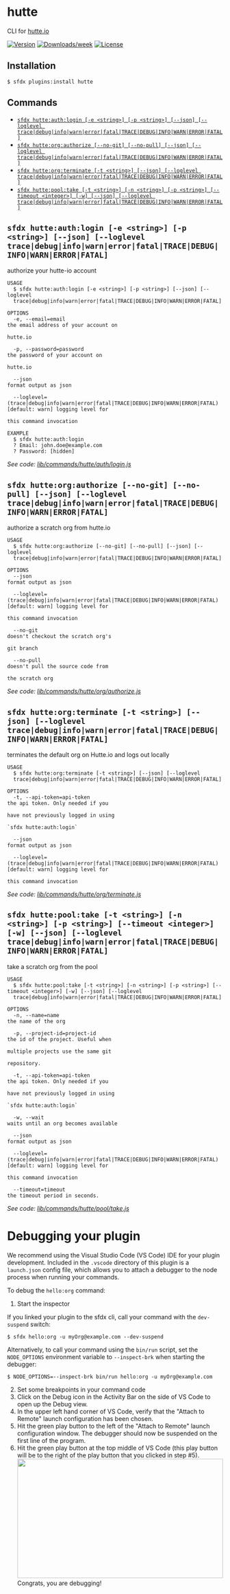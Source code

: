 hutte
=====

CLI for [hutte.io](https://hutte.io)

[![Version](https://img.shields.io/npm/v/hutte.svg)](https://npmjs.org/package/hutte)
[![Downloads/week](https://img.shields.io/npm/dw/hutte.svg)](https://npmjs.org/package/hutte)
[![License](https://img.shields.io/npm/l/hutte.svg)](https://github.com/hutte-io/cli/blob/master/package.json)

## Installation

```sh-session
$ sfdx plugins:install hutte
```

## Commands

<!-- commands -->
* [`sfdx hutte:auth:login [-e <string>] [-p <string>] [--json] [--loglevel trace|debug|info|warn|error|fatal|TRACE|DEBUG|INFO|WARN|ERROR|FATAL]`](#sfdx-hutteauthlogin--e-string--p-string---json---loglevel-tracedebuginfowarnerrorfataltracedebuginfowarnerrorfatal)
* [`sfdx hutte:org:authorize [--no-git] [--no-pull] [--json] [--loglevel trace|debug|info|warn|error|fatal|TRACE|DEBUG|INFO|WARN|ERROR|FATAL]`](#sfdx-hutteorgauthorize---no-git---no-pull---json---loglevel-tracedebuginfowarnerrorfataltracedebuginfowarnerrorfatal)
* [`sfdx hutte:org:terminate [-t <string>] [--json] [--loglevel trace|debug|info|warn|error|fatal|TRACE|DEBUG|INFO|WARN|ERROR|FATAL]`](#sfdx-hutteorgterminate--t-string---json---loglevel-tracedebuginfowarnerrorfataltracedebuginfowarnerrorfatal)
* [`sfdx hutte:pool:take [-t <string>] [-n <string>] [-p <string>] [--timeout <integer>] [-w] [--json] [--loglevel trace|debug|info|warn|error|fatal|TRACE|DEBUG|INFO|WARN|ERROR|FATAL]`](#sfdx-huttepooltake--t-string--n-string--p-string---timeout-integer--w---json---loglevel-tracedebuginfowarnerrorfataltracedebuginfowarnerrorfatal)

## `sfdx hutte:auth:login [-e <string>] [-p <string>] [--json] [--loglevel trace|debug|info|warn|error|fatal|TRACE|DEBUG|INFO|WARN|ERROR|FATAL]`

authorize your hutte-io account

```
USAGE
  $ sfdx hutte:auth:login [-e <string>] [-p <string>] [--json] [--loglevel 
  trace|debug|info|warn|error|fatal|TRACE|DEBUG|INFO|WARN|ERROR|FATAL]

OPTIONS
  -e, --email=email                                                                 the email address of your account on
                                                                                    hutte.io

  -p, --password=password                                                           the password of your account on
                                                                                    hutte.io

  --json                                                                            format output as json

  --loglevel=(trace|debug|info|warn|error|fatal|TRACE|DEBUG|INFO|WARN|ERROR|FATAL)  [default: warn] logging level for
                                                                                    this command invocation

EXAMPLE
  $ sfdx hutte:auth:login
  ? Email: john.doe@example.com
  ? Password: [hidden]
```

_See code: [lib/commands/hutte/auth/login.js](https://github.com/hutte-io/cli/blob/master/src/commands/hutte/auth/login.ts)_

## `sfdx hutte:org:authorize [--no-git] [--no-pull] [--json] [--loglevel trace|debug|info|warn|error|fatal|TRACE|DEBUG|INFO|WARN|ERROR|FATAL]`

authorize a scratch org from hutte.io

```
USAGE
  $ sfdx hutte:org:authorize [--no-git] [--no-pull] [--json] [--loglevel 
  trace|debug|info|warn|error|fatal|TRACE|DEBUG|INFO|WARN|ERROR|FATAL]

OPTIONS
  --json                                                                            format output as json

  --loglevel=(trace|debug|info|warn|error|fatal|TRACE|DEBUG|INFO|WARN|ERROR|FATAL)  [default: warn] logging level for
                                                                                    this command invocation

  --no-git                                                                          doesn't checkout the scratch org's
                                                                                    git branch

  --no-pull                                                                         doesn't pull the source code from
                                                                                    the scratch org
```

_See code: [lib/commands/hutte/org/authorize.js](https://github.com/hutte-io/cli/blob/master/src/commands/hutte/org/authorize.ts)_

## `sfdx hutte:org:terminate [-t <string>] [--json] [--loglevel trace|debug|info|warn|error|fatal|TRACE|DEBUG|INFO|WARN|ERROR|FATAL]`

terminates the default org on Hutte.io and logs out locally

```
USAGE
  $ sfdx hutte:org:terminate [-t <string>] [--json] [--loglevel 
  trace|debug|info|warn|error|fatal|TRACE|DEBUG|INFO|WARN|ERROR|FATAL]

OPTIONS
  -t, --api-token=api-token                                                         the api token. Only needed if you
                                                                                    have not previously logged in using
                                                                                    `sfdx hutte:auth:login`

  --json                                                                            format output as json

  --loglevel=(trace|debug|info|warn|error|fatal|TRACE|DEBUG|INFO|WARN|ERROR|FATAL)  [default: warn] logging level for
                                                                                    this command invocation
```

_See code: [lib/commands/hutte/org/terminate.js](https://github.com/hutte-io/cli/blob/master/src/commands/hutte/org/terminate.ts)_

## `sfdx hutte:pool:take [-t <string>] [-n <string>] [-p <string>] [--timeout <integer>] [-w] [--json] [--loglevel trace|debug|info|warn|error|fatal|TRACE|DEBUG|INFO|WARN|ERROR|FATAL]`

take a scratch org from the pool

```
USAGE
  $ sfdx hutte:pool:take [-t <string>] [-n <string>] [-p <string>] [--timeout <integer>] [-w] [--json] [--loglevel 
  trace|debug|info|warn|error|fatal|TRACE|DEBUG|INFO|WARN|ERROR|FATAL]

OPTIONS
  -n, --name=name                                                                   the name of the org

  -p, --project-id=project-id                                                       the id of the project. Useful when
                                                                                    multiple projects use the same git
                                                                                    repository.

  -t, --api-token=api-token                                                         the api token. Only needed if you
                                                                                    have not previously logged in using
                                                                                    `sfdx hutte:auth:login`

  -w, --wait                                                                        waits until an org becomes available

  --json                                                                            format output as json

  --loglevel=(trace|debug|info|warn|error|fatal|TRACE|DEBUG|INFO|WARN|ERROR|FATAL)  [default: warn] logging level for
                                                                                    this command invocation

  --timeout=timeout                                                                 the timeout period in seconds.
```

_See code: [lib/commands/hutte/pool/take.js](https://github.com/hutte-io/cli/blob/master/src/commands/hutte/pool/take.ts)_
<!-- commandsstop -->
<!-- debugging-your-plugin -->
# Debugging your plugin
We recommend using the Visual Studio Code (VS Code) IDE for your plugin development. Included in the `.vscode` directory of this plugin is a `launch.json` config file, which allows you to attach a debugger to the node process when running your commands.

To debug the `hello:org` command: 
1. Start the inspector
  
If you linked your plugin to the sfdx cli, call your command with the `dev-suspend` switch: 
```sh-session
$ sfdx hello:org -u myOrg@example.com --dev-suspend
```
  
Alternatively, to call your command using the `bin/run` script, set the `NODE_OPTIONS` environment variable to `--inspect-brk` when starting the debugger:
```sh-session
$ NODE_OPTIONS=--inspect-brk bin/run hello:org -u myOrg@example.com
```

2. Set some breakpoints in your command code
3. Click on the Debug icon in the Activity Bar on the side of VS Code to open up the Debug view.
4. In the upper left hand corner of VS Code, verify that the "Attach to Remote" launch configuration has been chosen.
5. Hit the green play button to the left of the "Attach to Remote" launch configuration window. The debugger should now be suspended on the first line of the program. 
6. Hit the green play button at the top middle of VS Code (this play button will be to the right of the play button that you clicked in step #5).
<br><img src=".images/vscodeScreenshot.png" width="480" height="278"><br>
Congrats, you are debugging!
